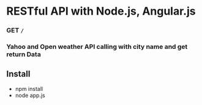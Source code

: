 # RESTful API with Node.js, Angular.js
### GET `/`

### Yahoo and Open weather API calling with city name and get return Data

## Install
+ npm install
+ node app.js